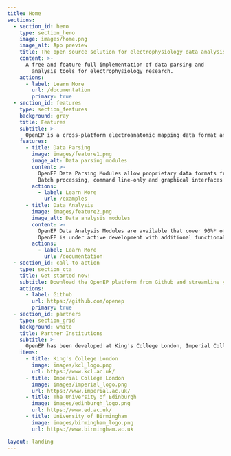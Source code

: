 ```yaml
---
title: Home
sections:
  - section_id: hero
    type: section_hero
    image: images/home.png
    image_alt: App preview
    title: The open source solution for electrophysiology data analysis
    content: >-
      A free and feature-full implementation of data parsing and
        analysis tools for electrophysiology research.
    actions:
      - label: Learn More
        url: /documentation
        primary: true
  - section_id: features
    type: section_features
    background: gray
    title: Features
    subtitle: >-
      OpenEP is a cross-platform electroanatomic mapping data format and analysis platform for electrophysiology research.
    features:
      - title: Data Parsing
        image: images/feature1.png
        image_alt: Data parsing modules
        content: >-
          OpenEP Data Parsing Modules allow proprietary data formats from major electroanatomic mapping platforms to be converted into the OpenEP data format.
          Batch processing, command line-only and graphical interfaces are provided for importing data.
        actions:
          - label: Learn More
            url: /examples
      - title: Data Analysis
        image: images/feature2.png
        image_alt: Data analysis modules
        content: >-
          OpenEP Data Analysis Modules are available that cover 90%* of the analysis techniques in use in contemporary electrophysiology research.
          OpenEP is under active development with additional functionality being continually added during the course of the developers' research.
        actions:
          - label: Learn More
            url: /documentation
  - section_id: call-to-action
    type: section_cta
    title: Get started now!
    subtitle: Download the OpenEP platform from Github and streamline your electrophysiology data analysis now!
    actions:
      - label: Github
        url: https://github.com/openep
        primary: true
  - section_id: partners
    type: section_grid
    background: white
    title: Partner Institutions
    subtitle: >-
      OpenEP has been developed at King's College London, Imperial College London, The University of Edinburgh and The University of Birmingham.
    items:
      - title: King's College London
        image: images/kcl_logo.png
        url: https://www.kcl.ac.uk/
      - title: Imperial College London
        image: images/imperial_logo.png
        url: https://www.imperial.ac.uk/
      - title: The University of Edinburgh
        image: images/edinburgh_logo.png
        url: https://www.ed.ac.uk/
      - title: University of Birmingham
        image: images/birmingham_logo.png
        url: https://www.birmingham.ac.uk

layout: landing
---
```

